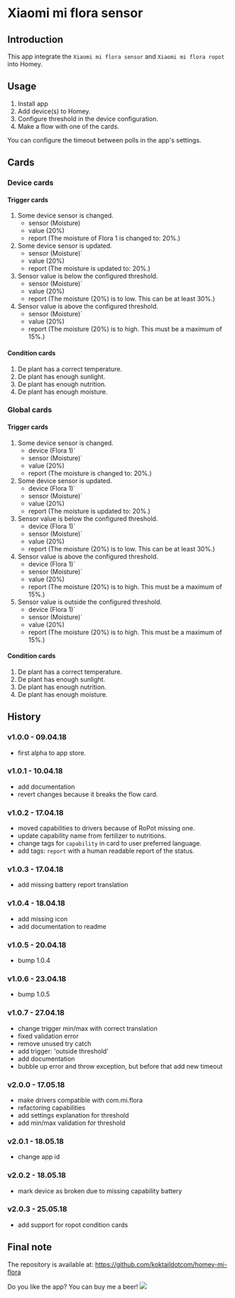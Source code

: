 # Xiaomi mi flora sensor

## Introduction
This app integrate the `Xiaomi mi flora sensor` and `Xiaomi mi flora ropot` into Homey.

## Usage
1. Install app
2. Add device(s) to Homey.
3. Configure threshold in the device configuration.
4. Make a flow with one of the cards.

You can configure the timeout between polls in the app's settings.

## Cards
### Device cards
#### Trigger cards
1. Some device sensor is changed.
   * sensor (Moisture)
   * value (20%)
   * report (The moisture of Flora 1 is changed to: 20%.)
2. Some device sensor is updated.
   * sensor (Moisture)`
   * value (20%)
   * report (The moisture is updated to: 20%.)
3. Sensor value is below the configured threshold.
   * sensor (Moisture)`
   * value (20%)
   * report (The moisture (20%) is to low. This can be at least 30%.)
4. Sensor value is above the configured threshold.
   * sensor (Moisture)`
   * value (20%)
   * report (The moisture (20%) is to high. This must be a maximum of 15%.)

#### Condition cards
1. De plant has a correct temperature.
2. De plant has enough sunlight.
3. De plant has enough nutrition.
4. De plant has enough moisture.

### Global cards
#### Trigger cards
1. Some device sensor is changed.
   * device (Flora 1)`
   * sensor (Moisture)`
   * value (20%)
   * report (The moisture is changed to: 20%.)
2. Some device sensor is updated.
   * device (Flora 1)`
   * sensor (Moisture)`
   * value (20%)
   * report (The moisture is updated to: 20%.)
3. Sensor value is below the configured threshold.
   * device (Flora 1)`
   * sensor (Moisture)`
   * value (20%)
   * report (The moisture (20%) is to low. This can be at least 30%.)
4. Sensor value is above the configured threshold.
   * device (Flora 1)`
   * sensor (Moisture)`
   * value (20%)
   * report (The moisture (20%) is to high. This must be a maximum of 15%.)
5. Sensor value is outside the configured threshold.
   * device (Flora 1)`
   * sensor (Moisture)`
   * value (20%)
   * report (The moisture (20%) is to high. This must be a maximum of 15%.)
   
#### Condition cards
1. De plant has a correct temperature.
2. De plant has enough sunlight.
3. De plant has enough nutrition.
4. De plant has enough moisture.

## History
### v1.0.0 - 09.04.18
  * first alpha to app store.
### v1.0.1 - 10.04.18
  * add documentation
  * revert changes because it breaks the flow card.
### v1.0.2 - 17.04.18
  * moved capabilities to drivers because of RoPot missing one.
  * update capability name from fertilizer to nutritions.
  * change tags for `capability` in card to user preferred language.
  * add tags: `report` with a human readable report of the status.
### v1.0.3 - 17.04.18
  * add missing battery report translation
### v1.0.4 - 18.04.18
  * add missing icon
  * add documentation to readme
### v1.0.5 - 20.04.18
  * bump 1.0.4
### v1.0.6 - 23.04.18
  * bump 1.0.5
### v1.0.7 - 27.04.18
  * change trigger min/max with correct translation
  * fixed validation error
  * remove unused try catch
  * add trigger: 'outside threshold'
  * add documentation
  * bubble up error and throw exception, but before that add new timeout
### v2.0.0 - 17.05.18
  * make drivers compatible with com.mi.flora
  * refactoring capabilities
  * add settings explanation for threshold
  * add min/max validation for threshold
### v2.0.1 - 18.05.18
  * change app id
### v2.0.2 - 18.05.18
  * mark device as broken due to missing capability battery
### v2.0.3 - 25.05.18
  * add support for ropot condition cards
  
## Final note ##
The repository is available at: https://github.com/koktaildotcom/homey-mi-flora

Do you like the app? You can buy me a beer! [![](https://img.shields.io/badge/paypal-donate-green.svg)](https://www.paypal.me/koktaildotcom)